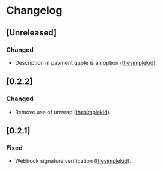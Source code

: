 # Changelog

<!-- All notable changes to this project will be documented in this file. -->

<!-- The format is based on [Keep a Changelog](https://keepachangelog.com/en/1.1.0/), -->
<!-- and this project adheres to [Semantic Versioning](https://semver.org/spec/v2.0.0.html). -->

<!-- Template

## [Unreleased]

### Summary

### Changed

### Added

### Fixed

### Removed

-->

## [Unreleased]
### Changed
- Description in payment quote is an option ([thesimplekid]).


## [0.2.2]
### Changed
- Remove use of unwrap ([thesimplekid]).

## [0.2.1]
### Fixed
- Webhook signature verification ([thesimplekid]).



<!-- Contributors -->
[thesimplekid]: https://github.com/thesimplekid
